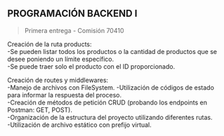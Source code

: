 ## PROGRAMACIÓN BACKEND I

> Primera entrega - Comisión 70410

Creación de la ruta products:<br>
    -Se pueden listar todos los productos o la cantidad de productos que se desee poniendo un límite específico.<br>
    -Se puede traer solo el producto con el ID proporcionado.

Creación de routes y middlewares:<br>
    -Manejo de archivos con FileSystem.
    -Utilización de códigos de estado para informar la respuesta del proceso.<br>
    -Creación de métodos de petición CRUD (probando los endpoints en Postman: GET, POST).<br>
    -Organización de la estructura del proyecto utilizando diferentes rutas.<br>
    -Utilización de archivo estático con prefijo virtual.